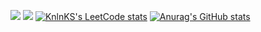 ![](https://github-profile-summary-cards.vercel.app/api/cards/stats?username=dryundel&theme=solarized_dark)
![](https://github-profile-summary-cards.vercel.app/api/cards/profile-details?username=dryundel&theme=solarized_dark)
[![KnlnKS's LeetCode stats](https://leetcode-stats-six.vercel.app/api?username=DryundeL&theme=dark)](https://github.com/KnlnKS/leetcode-stats)
[![Anurag's GitHub stats](https://github-readme-stats.vercel.app/api?username=dryundel)](https://github.com/anuraghazra/github-readme-stats)
<!--
**DryundeL/DryundeL** is a ✨ _special_ ✨ repository because its `README.md` (this file) appears on your GitHub profile.

Here are some ideas to get you started:

- 🔭 I’m currently working on ...
- 🌱 I’m currently learning ...
- 👯 I’m looking to collaborate on ...
- 🤔 I’m looking for help with ...
- 💬 Ask me about ...
- 📫 How to reach me: ...
- 😄 Pronouns: ...
- ⚡ Fun fact: ...
-->
